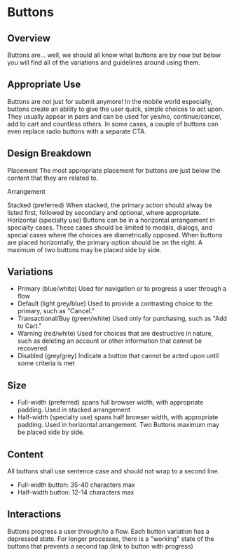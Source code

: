 # Buttons

## Overview
Buttons are… well, we should all know what buttons are by now but below you will find all of the variations and guidelines around using them.

## Appropriate Use
Buttons are not just for submit anymore! In the mobile world especially, buttons create an ability to give the user quick, simple choices to act upon. They usually appear in pairs and can be used for yes/no, continue/cancel, add to cart and countless others. In some cases, a couple of buttons can even replace radio buttons with a separate CTA.

## Design Breakdown

Placement
The most appropriate placement for buttons are just below the content that they are related to.

Arrangement

Stacked (preferred)
When stacked, the primary action should alway be listed first, followed by secondary and optional, where appropriate.
Horizontal (specialty use)
Buttons can be in a horizontal arrangement in specialty cases. These cases should be limited to modals, dialogs, and special cases where the choices are diametrically opposed. When buttons are placed horizontally, the primary option should be on the right. A maximum of two buttons may be placed side by side.

## Variations
- Primary (blue/white) Used for navigation or to progress a user through a flow
- Default (light grey/blue) Used to provide a contrasting choice to the primary, such as "Cancel."
- Transactional/Buy (green/white) Used only for purchasing, such as "Add to Cart."
- Warning (red/white) Used for choices that are destructive in nature, such as deleting an account or other information that cannot be recovered
- Disabled (grey/grey) Indicate a button that cannot be acted upon until some criteria is met

## Size
- Full-width (preferred) spans full browser width, with appropriate padding. Used in stacked arrangement
- Half-width (specialty use) spans half browser width, with appropriate padding. Used in horizontal arrangement. Two Buttons maximum may be placed side by side.

## Content
All buttons shall use sentence case and should not wrap to a second line.
- Full-width button: 35-40 characters max
- Half-width button: 12-14 characters max

## Interactions
Buttons progress a user through/to a flow. Each button variation has a depressed state. For longer processes, there is a "working" state of the buttons that prevents a second tap.(link to button with progress)

